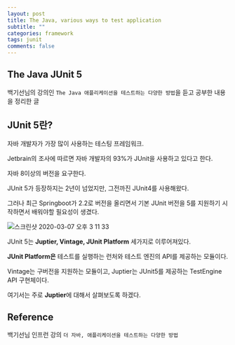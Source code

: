 ```yaml
---
layout: post
title: The Java, various ways to test application
subtitle: ""
categories: framework
tags: junit
comments: false
---
```


## The Java JUnit 5

백기선님의 강의인 `The Java 애플리케이션을 테스트하는 다양한 방법`을 듣고 공부한 내용을 정리한 글

## JUnit 5란?

자바 개발자가 가장 많이 사용하는 테스팅 프레임워크.

Jetbrain의 조사에 따르면 자바 개발자의 93%가 JUnit을 사용하고 있다고 한다.

자바 8이상의 버전을 요구한다.

JUnit 5가 등장하지는 2년이 넘었지만, 그전까진 JUnit4를 사용해왔다.

그러나 최근 Springboot가 2.2로 버전을 올리면서 기본 JUnit 버전을 5를 지원하기 시작하면서 배워야할 필요성이 생겼다.

![스크린샷 2020-03-07 오후 3 11 33](https://user-images.githubusercontent.com/43809168/76137964-f2e17480-6085-11ea-8737-fee7d06ae19c.png)

JUnit 5는 **Juptier, Vintage, JUnit Platform** 세가지로 이루어져있다.

**JUnit Platform은** 테스트를 실행하는 런처와 테스트 엔진의 API를 제공하는 모듈이다.

Vintage는 구버전을 지원하는 모듈이고, Juptier는 JUnit5를 제공하는 TestEngine API 구현체이다.

여기서는 주로 **Juptier**에 대해서 살펴보도록 하겠다.

## Reference

백기선님 인프런 강의 `더 자바, 애플리케이션을 테스트하는 다양한 방법`
